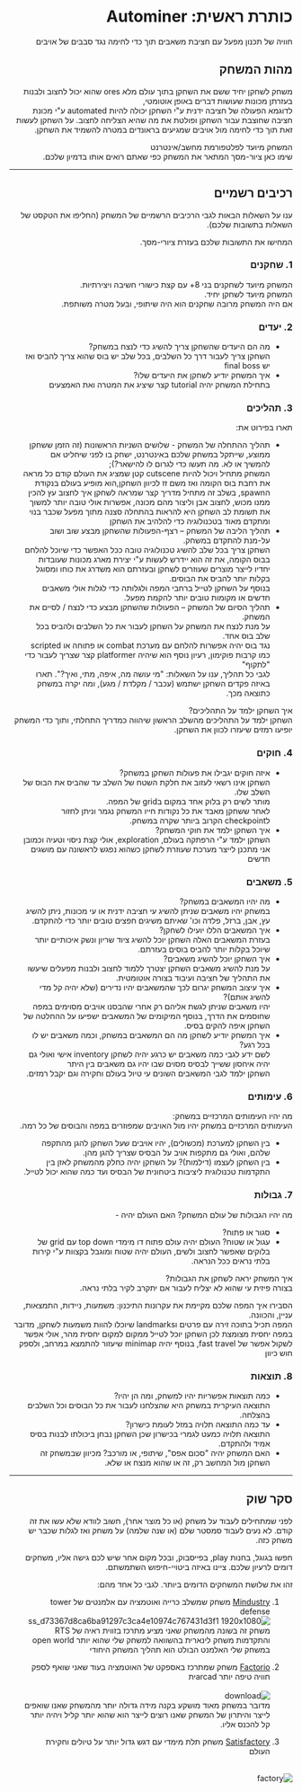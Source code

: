 <div dir='rtl' lang='he'>

# כותרת ראשית: Autominer

חוויה של תכנון מפעל עם חציבת משאבים תוך כדי לחימה נגד סבבים של אויבים
## מהות המשחק

<!-- תארו את הרעיון המרכזי של המשחק שלכם
(concept) 
בשלושה-ארבעה משפטים.
 -->
 משחק לשחקן יחיד ששם את השחקן בתוך עולם מלא ores שהוא יכול לחצוב ולבנות בעזרתן מכונות שעושות דברים באופן אוטומטי,   
 לדוגמא הפעולה של חציבה ידנית ע"י השחקן יכולה להיות automated ע"י מכונת חציבה שחוצבת עבור השחקן ופולטת את מה שהיא הצליחה לחצוב.
 על השחקן לעשות זאת תוך כדי לחימה מול אויבים שמגיעים בראונדים במטרה להשמיד את השחקן.
 
<!-- לאיזה פלטפורמה מיועד המשחק שלכם (כגון: מחשב רגיל / טלפון נייד / אינטרנט)? -->
המשחק מיועד לפלטפורמת מחשב/אינטרנט    
שימו כאן ציור-מסך המתאר את המשחק כפי שאתם רואים אותו בדמיון שלכם.

---


## רכיבים רשמיים

ענו על השאלות הבאות לגבי הרכיבים הרשמיים של המשחק
(החליפו את הטקסט של השאלות בתשובות שלכם).

המחישו את התשובות שלכם בעזרת ציורי-מסך.

### 1. שחקנים
המשחק מיועד לשחקנים בני 8+ עם קצת כישורי חשיבה ויצירתיות.  
 המשחק מיועד לשחקן יחיד.  
אם היה המשחק מרובה שחקנים הוא היה שיתופי, ובעל מטרה משותפת.  
### 2. יעדים

* מה הם היעדים שהשחקן צריך להשיג כדי לנצח במשחק?  
השחקן צריך לעבור דרך כל השלבים, בכל שלב יש בוס שהוא צריך להביס ואז יש final boss
* איך המשחק יודיע לשחקן את היעדים שלו?  
 בתחילת המשחק יהיה tutorial קצר שיציג את המטרה ואת האמצעים


### 3. תהליכים

תארו בפירוט את:

* תהליך ההתחלה של המשחק - שלושים השניות הראשונות (זה הזמן ששחקן ממוצע, שייתקל במשחק שלכם באינטרנט, ישחק בו לפני שיחליט אם להמשיך או לא. מה תעשו כדי לגרום לו להישאר?);  
 המשחק מתחיל ויכול להיות cutscene קטן שמציג את העולם קודם כל מראה את רחבת בוס הקומה ואז משם זז לכיוון השחקן,הוא מופיע בעולם בנקודת הspawn, בשלב זה מתחיל מדריך קצר שמראה לשחקן איך לחצוב עץ להכין ממנו מכוש, לחצוב אבן וליצור מהם מכונה, אפשרות אולי טובה יותר למשוך את תשומת לב השחקן היא להראות בהתחלה סצנה מתוך מפעל שכבר בנוי ומתקדם מאוד בטכנולוגיה כדי להלהיב את השחקן  
*	תהליך הליבה של המשחק – רצף-הפעולות שהשחקן מבצע שוב ושוב על-מנת להתקדם במשחק.  
 השחקן צריך בכל שלב להשיג טכנולוגיה טובה ככל האפשר כדי שיוכל להלחם בבוס הקומה, את זה הוא יידרש לעשות ע"י יצירת מארג מכונות שעובדות יחדיו לייצר מוצרים שעוזרים לשחקן ובעזרתם הוא משדרג את כוחו ומסוגל בקלות יותר להביס את הבוסים.  
 בנוסף על השחקן לטייל ברחבי המפה ולגלותה כדי לגלות אולי משאבים חדשים או מקומות טובים יותר להקמת מפעל.  
*	תהליך הסיום של המשחק – הפעולות שהשחקן מבצע כדי לנצח / לסיים את המשחק.  
 על מנת לנצח את המשחק על השחקן לעבור את כל השלבים ולהביס בכל שלב בוס אחד.  
 נגד בוס יהיה אפשרות להלחם עם מערכת combat או פתוחה או scripted כמו קרבות פוקימון, רעיון נוסף הוא שיהיה platformer קצר שצריך לעבור כדי "לתקוף"  
לגבי כל תהליך, ענו על השאלות: "מי עושה מה, איפה, מתי, ואיך?".  תארו באיזה פקדים השחקן ישתמש (עכבר / מקלדת / מגע), ומה יקרה במשחק כתוצאה מכך.

איך השחקן ילמד על התהליכים?  
 השחקן ילמד על התהליכים מהשלב הראשון שיהווה כמדריך התחלתי, ותוך כדי המשחק יופיעו רמזים שיעזרו לכוון את השחקן.  


### 4. חוקים

* איזה חוקים יגבילו את פעולות השחקן במשחק?  
 השחקן אינו רשאי לעזוב את חלקת השטח של השלב עד שהביס את הבוס של השלב שלו.  
 מותר לשים רק בלוק אחד במקום בgrid של המפה.  
 לאחר ששחקן מאבד את כל נקודות חייו המשחק נגמר וניתן לחזור לcheckpoint הקרוב ביותר שקרה במשחק.  
* איך השחקן ילמד את חוקי המשחק?  
 השחקן ילמד ע"י הרפתקה בעולם, exploration, אולי קצת ניסוי וטעיה וכמובן אני מתכנן לייצר מערכת שעוזרת לשחקן כשהוא נפגש לראשונה עם מושגים חדשים  
 


### 5. משאבים

* מה יהיו המשאבים במשחק?  
 במשחק יהיו משאבים שניתן להשיג עי חציבה ידנית או עי מכונות, ניתן להשיג עץ, אבן, ברזל, פלדה וכו' שאיתם משיגים חפצים טובים יותר כדי להתקדם.  
* איך המשאבים הללו יועילו לשחקן?  
 בעזרת המשאבים האלה השחקן יוכל להשיג ציוד שריון ונשק איכותיים יותר שיוכל בקלות יותר להביס בוסים בעזרתם.  
* איך השחקן יוכל להשיג משאבים?  
 על מנת להשיג משאבים השחקן יצטרך ללמוד לחצוב ולבנות מפעלים שיעשו את התהליך של חציבה ועיבוד בצורה אוטומטית.  
* איך עיצוב המשחק יגרום לכך שהמשאבים יהיו נדירים (שלא יהיה קל מדי להשיג אותם)?  
 יהיו משאבים שניתן לגשת אליהם רק אחרי שהבסנו אויבים מסוימים במפה שחוסמים את הדרך, בנוסף המיקומים של המשאבים ישפיעו על ההחלטה של השחקן איפה להקים בסיס.  
* איך המשחק יודיע לשחקן מה הם המשאבים במשחק, וכמה משאבים יש לו בכל רגע?  
 לשם ידע לגבי כמה משאבים יש כרגע יהיה לשחקן inventory אישי ואולי גם יהיה איחסון ששייך לבסיס מסוים שבו יהיו גם משאבים בין היתר  
 השחקן ילמד לגבי המשאבים השונים עי טיול בעולם וחקירה וגם יקבל רמזים.  

### 6. עימותים

מה יהיו העימותים המרכזיים במשחק:  
 העימותים המרכזיים במשחק יהיו מול האויבים שמפוזרים במפה והבוסים של כל רמה.

* בין השחקן למערכת (מכשולים),  יהיו אויבים שעל השחקן להגן מהתקפה שלהם, ואולי גם מתקפות אויב על הבסיס שצריך להגן מהן.
* בין השחקן לעצמו (דילמות)?  על השחקן יהיה כחלק מהמשחק לאזן בין התקדמות טכנולוגית ליציבות ביטחונית של הבסיס ועד כמה שהוא יכול לטייל. 


### 7. גבולות

מה יהיו הגבולות של עולם המשחק? האם העולם יהיה - 
* סגור או פתוח?
*  עגול או שטוח?
 העולם יהיה עולם פתוח דו מימדי top down עם grid של בלוקים שאפשר לחצוב ולשים, העולם יהיה שטוח ומוגבל בקצוות ע"י קירות בלתי נראים ככל הנראה.

 איך המשחק יראה לשחקן את הגבולות?  
 בצורה פיזית עי שהוא לא יצליח לעבור אם יתקרב לקיר בלתי נראה.  
 
 הסבירו איך המפה שלכם מקיימת את עקרונות התיכנון: משמעות, ניידות, התמצאות, עניין, והכוונה.  
 המפה תכיל בתוכה זירה עם פרטים וlandmarks שיוכלו להוות משמעות לשחקן, מדובר במפה יחסית מצומצת לכן השחקן יוכל לטייל ממקום למקום יחסית מהר, אולי אפשר לשקול אפשר של fast travel, בנוסף יהיה minimap שיעזור להתמצא במרחב, ולספק חוש כיוון


### 8. תוצאות

* כמה תוצאות אפשריות יהיו למשחק, ומה הן יהיו?  
 התוצאה העיקרית במשחק היא שהצלחנו לעבור את כל הבוסים וכל השלבים בהצלחה.
* עד כמה התוצאה תלויה במזל לעומת כישרון?  
 התוצאה תלויה כמעט לגמרי בכישרון שכן השחקן נבחן ביכולתו לבנות בסיס אמיד ולהתקדם.  
* האם המשחק יהיה "סכום אפס", שיתופי, או מורכב?  מכיוון שבמשחק זה השחקן מול המחשב רק, זה או שהוא מנצח או שלא.

---

## סקר שוק

לפני שמתחילים לעבוד על משחק (או כל מוצר אחר), חשוב לוודא שלא עשו את זה קודם. לא נעים לעבוד סמסטר שלם (או שנה שלמה) על משחק ואז לגלות שכבר יש משחק כזה. 

חפשו בגוגל, בחנות play, בפייסבוק, ובכל מקום אחר שיש לכם גישה אליו, משחקים דומים לרעיון שלכם. ציינו באיזה ביטויי-חיפוש השתמשתם.

זהו את שלושת המשחקים הדומים ביותר. לגבי כל אחד מהם:  
 1. [Mindustry](https://mindustrygame.github.io/) משחק שמשלב כרייה ואוטמציה עם אלמנטים של tower defense
![ss_d73367d8ca6ba91297c3ca4e10974c767431d3f1 1920x1080](https://user-images.githubusercontent.com/7474985/226735705-237ae5f7-c4a0-4c9e-9653-cacd5ee09901.jpg)
 משחק זה בשונה מהמשחק שאני מציע מתרכז בזווית ראיה של RTS והתקדמות משחק לינארית בהשוואה למשחק שלי שהוא יותר open world  
 במשחק שלי האלמנט הבולט הוא תהליך המשחק היחודי

 2. [Factorio](https://www.factorio.com/) משחק שמתרכז באספקט של האוטמציה בעוד שאני שואף לספק חוויה טיפה יותר arcadית </br></br>
  ![download](https://user-images.githubusercontent.com/7474985/226736705-24285847-d7a0-4fc8-b7f1-e69acdd47c90.jpg)</br>
 מדובר במשחק מאוד מושקע בקנה מידה גדולה יותר מהמשחק שאנו שואפים לייצר והיתרון של המשחק שאנו רוצים לייצר הוא שהוא יותר קליל ויהיה יותר קל להכנס אליו.

 3. [Satisfactory](https://www.satisfactorygame.com/) משחק תלת מימדי עם דגש גדול יותר על טיולים וחקירת העולם </br></br>

![factory](https://user-images.githubusercontent.com/7474985/226737852-a1af29e0-1a3f-4c5c-b75e-75babd1c9739.png)

</div>

